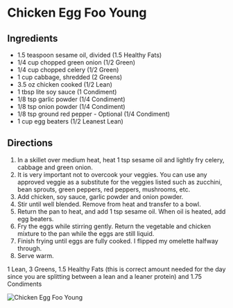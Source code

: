 # Chicken Egg Foo Young

## Ingredients
* 1.5 teaspoon sesame oil, divided (1.5 Healthy Fats)
* 1/4 cup chopped green onion (1/2 Green)
* 1/4 cup chopped celery (1/2 Green)
* 1 cup cabbage, shredded (2 Greens)
* 3.5 oz chicken cooked (1/2 Lean)
* 1 tbsp lite soy sauce (1 Condiment)
* 1/8 tsp garlic powder (1/4 Condiment)
* 1/8 tsp onion powder (1/4 Condiment)
* 1/8 tsp ground red pepper - Optional (1/4 Condiment)
* 1 cup egg beaters (1/2 Leanest Lean)

## Directions
1. In a skillet over medium heat, heat 1 tsp sesame oil and lightly fry celery, cabbage and green onion.
2. It is very important not to overcook your veggies. You can use any approved veggie as a substitute for the veggies listed such as zucchini, bean sprouts, green peppers, red peppers, mushrooms, etc. 
3. Add chicken, soy sauce, garlic powder and onion powder.
4. Stir until well blended. Remove from heat and transfer to a bowl.
5. Return the pan to heat, and add 1 tsp sesame oil. When oil is heated, add egg beaters. 
6. Fry the eggs while stirring gently. Return the vegetable and chicken mixture to the pan while the eggs are still liquid. 
7. Finish frying until eggs are fully cooked. I flipped my omelette halfway through. 
8. Serve warm.

1 Lean, 3 Greens, 1.5 Healthy Fats (this is correct amount needed for the day since you are splitting between a lean and a leaner protein) and 1.75 Condiments

![Chicken Egg Foo Young](./Chicken%20Egg%20Foo%20Young.png)

